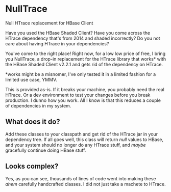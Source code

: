 # NullTrace
Null HTrace replacement for HBase Client

Have you used the HBase Shaded Client? Have you come across the HTrace dependency that's from 2014 and shaded incorrectly? Do you not care about having HTrace in your dependencies?

You've come to the right place! Right now, for a low low price of free, I bring you NullTrace, a drop-in replacement for the HTrace library that works* with the HBase Shaded Client v2.2.1 and gets rid of the dependency on HTrace.

*works might be a misnomer, I've only tested it in a limited fashion for a limited use case, YMMV.

This is provided as-is. If it breaks your machine, you probably need the real HTrace. Or a dev environment to test your changes before you break production. I dunno how you work. All I know is that this reduces a couple of dependencies in my system.

## What does it do?
Add these classes to your classpath and get rid of the HTrace jar in your dependency tree. If all goes well, this class will return *null* values to HBase, and your system should no longer do any HTrace stuff, and *maybe* gracefully continue doing HBase stuff.

## Looks complex?
Yes, as you can see, thousands of lines of code went into making these *ahem* carefully handcrafted classes. I did not just take a machete to HTrace.

